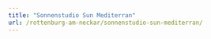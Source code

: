 ```yaml
---
title: "Sonnenstudio Sun Mediterran"
url: /rottenburg-am-neckar/sonnenstudio-sun-mediterran/
---
```

